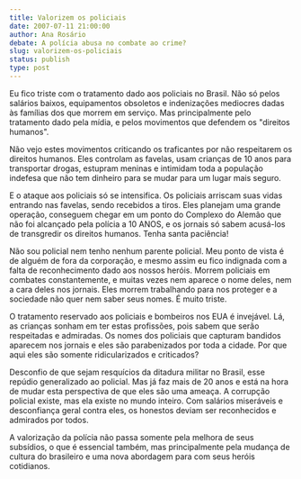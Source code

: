 ```yaml
---
title: Valorizem os policiais
date: 2007-07-11 21:00:00
author: Ana Rosário
debate: A polícia abusa no combate ao crime?
slug: valorizem-os-policiais
status: publish 
type: post
---
```


Eu fico triste com o tratamento dado aos policiais no Brasil. Não só pelos salários baixos, equipamentos obsoletos e indenizações mediocres dadas às famílias dos que morrem em serviço. Mas principalmente pelo tratamento dado pela mídia, e pelos movimentos que defendem os "direitos humanos".  

Não vejo estes movimentos criticando os traficantes por não respeitarem os direitos humanos. Eles controlam as favelas, usam crianças de 10 anos para transportar drogas, estupram meninas e intimidam toda a população indefesa que não tem dinheiro para se mudar para um lugar mais seguro.  

E o ataque aos policiais só se intensifica. Os policiais arriscam suas vidas entrando nas favelas, sendo recebidos a tiros. Eles planejam uma grande operação, conseguem chegar em um ponto do Complexo do Alemão que não foi alcançado pela polícia a 10 ANOS, e os jornais só sabem acusá-los de transgredir os direitos humanos. Tenha santa paciência!  

Não sou policial nem tenho nenhum parente policial. Meu ponto de vista é de alguém de fora da corporação, e mesmo assim eu fico indignada com a falta de reconhecimento dado aos nossos heróis. Morrem policiais em combates constantemente, e muitas vezes nem aparece o nome deles, nem a cara deles nos jornais. Eles morrem trabalhando para nos proteger e a sociedade não quer nem saber seus nomes. É muito triste.  

O tratamento reservado aos policiais e bombeiros nos EUA é invejável. Lá, as crianças sonham em ter estas profissões, pois sabem que serão respeitadas e admiradas. Os nomes dos policiais que capturam bandidos aparecem nos jornais e eles são parabenizados por toda a cidade. Por que aqui eles são somente ridicularizados e criticados?  

Desconfio de que sejam resquícios da ditadura militar no Brasil, esse repúdio generalizado ao policial. Mas já faz mais de 20 anos e está na hora de mudar esta perspectiva de que eles são uma ameaça. A corrupção policial existe, mas ela existe no mundo inteiro. Com salários miseráveis e desconfiança geral contra eles, os honestos deviam ser reconhecidos e admirados por todos.  

A valorização da polícia não passa somente pela melhora de seus subsídios, o que é essencial também, mas principalmente pela mudança de cultura do brasileiro e uma nova abordagem para com seus heróis cotidianos.
